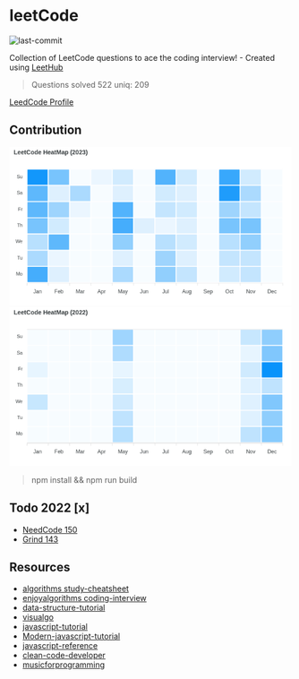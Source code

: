 # leetCode

![last-commit](https://img.shields.io/github/last-commit/tinoschroeter/leetCode.svg?style=flat)

Collection of LeetCode questions to ace the coding interview! - Created using [LeetHub](https://github.com/QasimWani/LeetHub)

> Questions solved 522 uniq: 209

[LeedCode Profile](https://leetcode.com/tinoschroeter/)

## Contribution

![heatmap](https://raw.githubusercontent.com/tinoschroeter/leetCode/master/heatmap.png)
![heatmap](https://raw.githubusercontent.com/tinoschroeter/leetCode/master/heatmap_2022.png)

> npm install && npm run build

## Todo 2022 [x]

- [NeedCode 150](https://neetcode.io/practice)
- [Grind 143](https://www.techinterviewhandbook.org/grind75?weeks=26&hours=23&difficulty=Easy&difficulty=Medium)

## Resources

- [algorithms study-cheatsheet](https://www.techinterviewhandbook.org/algorithms/study-cheatsheet/)
- [enjoyalgorithms coding-interview](https://www.enjoyalgorithms.com/coding-interview/)
- [data-structure-tutorial](https://www.javatpoint.com/data-structure-tutorial)
- [visualgo](https://visualgo.net/en)
- [javascript-tutorial](https://www.javatpoint.com/javascript-tutorial)
- [Modern-javascript-tutorial](https://javascript.info/)
- [javascript-reference](https://developer.mozilla.org/en-US/docs/Web/JavaScript/Reference)
- [clean-code-developer](https://clean-code-developer.de)
- [musicforprogramming](https://musicforprogramming.net/latest/)
